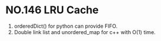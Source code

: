 # NO.146 LRU Cache
1. orderedDict() for python can provide FIFO.
2. Double link list and unordered_map for c++ with O(1) time.